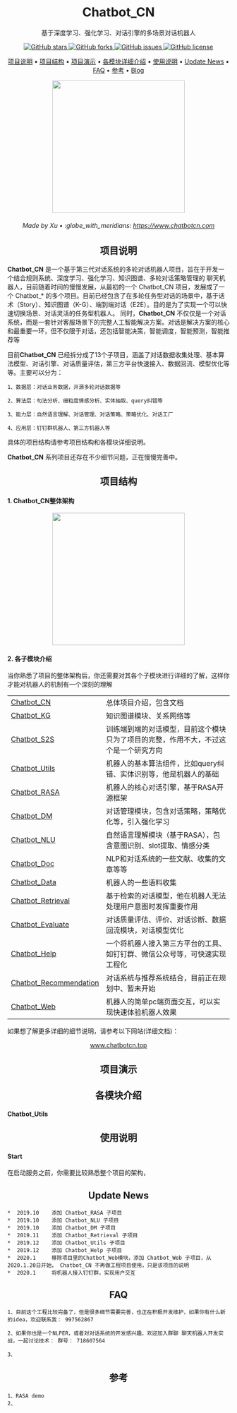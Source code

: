 <h1 align="center">Chatbot_CN</h1>

<p align="center">基于深度学习、强化学习、对话引擎的多场景对话机器人</p>

<p align="center">
  <a href="https://github.com/charlesXu86/Chatbot_CN/stargazers">
    <img src="https://img.shields.io/github/stars/charlesXu86/Chatbot_CN.svg?colorA=orange&colorB=orange&logo=github"
         alt="GitHub stars">
  </a>
    
  <a href="https://github.com/charlesXu86/Chatbot_CN/network/members">
      <img src="https://img.shields.io/github/forks/charlesXu86/Chatbot_CN"
           alt="GitHub forks">
    </a>
    
  <a href="https://img.shields.io/github/issues/charlesXu86/Chatbot_CN">
        <img src="https://img.shields.io/github/issues/charlesXu86/Chatbot_CN.svg"
             alt="GitHub issues">
  </a>
  <a href="https://github.com/charlesXu86/Chatbot_CN/blob/master/LICENSE">
        <img src="https://img.shields.io/github/license/charlesXu86/Chatbot_CN.svg"
             alt="GitHub license">
  </a>      
</p>

<p align="center">
  <a href="#highlights">项目说明</a> •
  <a href="#what-is-it">项目结构</a> •
  <a href="#install">项目演示</a> •
  <a href="#getting-started">各模块详细介绍</a> •
  <a href="#server-and-client-api">使用说明</a> •
  <a href="#book-tutorial">Update News</a> •
  <a href="#speech_balloon-faq">FAQ</a> •
  <a href="#zap-benchmark">参考</a> •
  <a href="https://hanxiao.github.io/2019/01/02/Serving-Google-BERT-in-Production-using-Tensorflow-and-ZeroMQ/" target="_blank">Blog</a>
  
</p>

<p align="center">
    <img src="https://github.com/charlesXu86/Chatbot_CN/blob/master/image/chatbot.jpg?raw=true" width="300 height=350">
</p>

<h6 align="center">Made by Xu • :globe_with_meridians: <a href="https://www.chatbotcn.com">https://www.chatbotcn.com</a></h6>


<h2 align="center">项目说明</h2>

**Chatbot_CN** 是一个基于第三代对话系统的多轮对话机器人项目，旨在于开发一个结合规则系统、深度学习、强化学习、知识图谱、多轮对话策略管理的 聊天机器人，目前随着时间的慢慢发展，从最初的一个 Chatbot_CN 项目，发展成了一个 Chatbot_* 的多个项目。目前已经包含了在多轮任务型对话的场景中，基于话术（Story）、知识图谱（K-G）、端到端对话（E2E）。目的是为了实现一个可以快速切换场景、对话灵活的任务型机器人。
同时，**Chatbot_CN** 不仅仅是一个对话系统，而是一套针对客服场景下的完整人工智能解决方案。对话是解决方案的核心和最重要一环，但不仅限于对话，还包括智能决策，智能调度，智能预测，智能推荐等

目前**Chatbot_CN** 已经拆分成了13个子项目，涵盖了对话数据收集处理、基本算法模型、对话引擎、对话质量评估，第三方平台快速接入、数据回流、模型优化等等。主要可以分为：

    1、数据层：对话业务数据，开源多轮对话数据等
    
    2、算法层：句法分析、细粒度情感分析、实体抽取、query纠错等
                                                
    3、能力层：自然语言理解、对话管理、对话策略、策略优化、对话工厂
    
    4、应用层：钉钉群机器人、第三方机器人等
    
具体的项目结构请参考项目结构和各模块详细说明。


**Chatbot_CN** 系列项目还存在不少细节问题，正在慢慢完善中。

<h2 align="center">项目结构</h2>

#### 1. **Chatbot_CN**整体架构

<p align="center">
    <img src="https://github.com/charlesXu86/Chatbot_CN/blob/master/image/Chatbot_CN01.jpg?raw=true" width="300 height=350">
</p>

#### 2. 各子模块介绍

<summary>当你熟悉了项目的整体架构后，你还需要对其各个子模块进行详细的了解，这样你才能对机器人的机制有一个深刻的理解</summary>


<table>
<tr><td><a href="https://github.com/charlesXu86/Chatbot_CN">Chatbot_CN</a></td><td>总体项目介绍，包含文档</td></tr>
<tr><td><a href="https://github.com/charlesXu86/Chatbot_KG">Chatbot_KG</a></td><td>知识图谱模块、关系网络等</td></tr>
<tr><td><a href="https://github.com/charlesXu86/Chatbot_S2S">Chatbot_S2S</a></td><td>训练端到端的对话模型，目前这个模块只为了项目的完整，作用不大，不过这个是一个研究方向</td></tr>
<tr><td><a href="https://github.com/charlesXu86/Chatbot_Utils">Chatbot_Utils</a></td><td>机器人的基本算法组件，比如query纠错、实体识别等，他是机器人的基础</td></tr>
<tr><td><a href="https://github.com/charlesXu86/Chatbot_RASA">Chatbot_RASA</a></td><td>机器人的核心对话引擎，基于RASA开源框架</td></tr>
<tr><td><a href="https://github.com/charlesXu86/Chatbot_DM">Chatbot_DM</a></td><td>对话管理模块，包含对话策略，策略优化等，引入强化学习</td></tr>
<tr><td><a href="https://github.com/charlesXu86/Chatbot_NLU">Chatbot_NLU</a></td><td>自然语言理解模块（基于RASA），包含意图识别、slot提取、情感分类</td></tr>
<tr><td><a href="https://github.com/charlesXu86/Chatbot_Doc">Chatbot_Doc</a></td><td>NLP和对话系统的一些文献、收集的文章等等</td></tr>
<tr><td><a href="https://github.com/charlesXu86/Chatbot_Data">Chatbot_Data</a></td><td>机器人的一些语料收集</td></tr>
<tr><td><a href="https://github.com/charlesXu86/Chatbot_Retrieval">Chatbot_Retrieval</a></td><td>基于检索的对话模型，他在机器人无法处理用户意图时发挥重要作用</td></tr>
<tr><td><a href="https://github.com/charlesXu86/Chatbot_Evaluate_">Chatbot_Evaluate</a></td><td>对话质量评估、评价、对话诊断、数据回流模块，对话模型优化</td></tr>
<tr><td><a href="https://github.com/charlesXu86/Chatbot_Help">Chatbot_Help</a></td><td>一个将机器人接入第三方平台的工具、如钉钉群、微信公众号等，可快速实现工程化</td></tr>
<tr><td><a href="https://github.com/charlesXu86/Chatbot_Recommendation">Chatbot_Recommendation</a></td><td>对话系统与推荐系统结合，目前正在规划中、暂未开始</td></tr>
<tr><td><a href="https://github.com/charlesXu86/Chatbot_Web">Chatbot_Web</a></td><td>机器人的简单pc端页面交互，可以实现快速体验机器人效果</td></tr>

</table>

如果想了解更多详细的细节说明，请参考以下网站(详细文档)：

<p align="center"><a href="www.chatbotcn.top">www.chatbotcn.top</a></p>

<h2 align="center">项目演示</h2>

<h2 align="center">各模块介绍</h2>

#### **Chatbot_Utils**

<h2 align="center">使用说明</h2>

#### Start

在启动服务之前，你需要比较熟悉整个项目的架构，

<h2 align="center">Update News</h2>

    *  2019.10    添加 Chatbot_RASA 子项目
    *  2019.10    添加 Chatbot_NLU 子项目
    *  2019.10    添加 Chatbot_DM 子项目
    *  2019.11    添加 Chatbot_Retrieval 子项目
    *  2019.12    添加 Chatbot_Utils 子项目
    *  2019.12    添加 Chatbot_Help 子项目
    *  2020.1     移除项目里的Chatbot_Web模块，添加 Chatbot_Web 子项目，从2020.1.20日开始， Chatbot_CN 不再做工程项目使用，只是该项目的说明
    *  2020.1     将机器人接入钉钉群，实现用户交互

<h2 align="center">FAQ</h2>

    1、目前这个工程比较完备了，但是很多细节需要完善，也正在积极开发维护，如果你有什么新的idea，欢迎联系我： 997562867

    2、如果你也是一个NLPER，或者对对话系统的开发感兴趣，欢迎加入群聊 聊天机器人开发实战，一起讨论技术： 群号： 718607564

    3、

<h2 align="center">参考</h2>
    
    1、RASA demo
    2、
